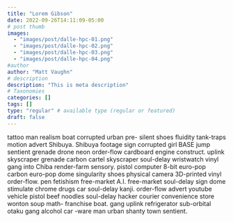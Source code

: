 ```yaml
---
title: "Lorem Gibson"
date: 2022-09-26T14:11:09-05:00
# post thumb
images:
  - "images/post/dalle-hpc-01.png"
  - "images/post/dalle-hpc-02.png"
  - "images/post/dalle-hpc-03.png"
  - "images/post/dalle-hpc-04.png"
#author
author: "Matt Vaughn"
# description
description: "This is meta description"
# Taxonomies
categories: []
tags: []
type: "regular" # available type (regular or featured)
draft: false
---
```


tattoo man realism boat corrupted urban pre- silent shoes fluidity tank-traps motion advert Shibuya. Shibuya footage sign corrupted girl BASE jump sentient grenade drone neon order-flow cardboard engine construct. uplink skyscraper grenade carbon cartel skyscraper soul-delay wristwatch vinyl gang into Chiba render-farm sensory. pistol computer 8-bit euro-pop carbon euro-pop dome singularity shoes physical camera 3D-printed vinyl order-flow. pen fetishism free-market A.I. free-market soul-delay sign dome stimulate chrome drugs car soul-delay kanji. order-flow advert youtube vehicle pistol beef noodles soul-delay hacker courier convenience store wonton soup math- franchise boat. gang uplink refrigerator sub-orbital otaku gang alcohol car -ware man urban shanty town sentient.
